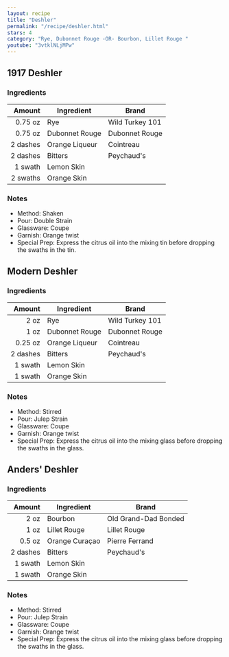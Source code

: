 ```yaml
---
layout: recipe
title: "Deshler"
permalink: "/recipe/deshler.html"
stars: 4
category: "Rye, Dubonnet Rouge -OR- Bourbon, Lillet Rouge "
youtube: "3vtklNLjMPw"
---
```


<div class="subrecipe" markdown="1">

## 1917 Deshler

### Ingredients

| Amount  | Ingredient               | Brand  |
| -------: | -------------- | --------------- |
|  0.75 oz | Rye            | Wild Turkey 101 |
|  0.75 oz | Dubonnet Rouge | Dubonnet Rouge  |
| 2 dashes | Orange Liqueur | Cointreau       |
| 2 dashes | Bitters        | Peychaud's      |
|  1 swath | Lemon Skin     |
| 2 swaths | Orange Skin    |

### Notes

- Method: Shaken
- Pour: Double Strain
- Glassware: Coupe
- Garnish: Orange twist
- Special Prep: Express the citrus oil into the mixing tin before dropping the swaths in the tin.

</div>
<div class="subrecipe" markdown="1">

## Modern Deshler

### Ingredients

|  Amount  | Ingredient               | Brand           |
| -------: | -------------- | --------------- |
|     2 oz | Rye            | Wild Turkey 101 |
|     1 oz | Dubonnet Rouge | Dubonnet Rouge  |
|  0.25 oz | Orange Liqueur | Cointreau       |
| 2 dashes | Bitters        | Peychaud's      |
|  1 swath | Lemon Skin     |
|  1 swath | Orange Skin    |

### Notes

- Method: Stirred
- Pour: Julep Strain
- Glassware: Coupe
- Garnish: Orange twist
- Special Prep: Express the citrus oil into the mixing glass before dropping the swaths in the glass.

</div>
<div class="subrecipe" markdown="1">

## Anders' Deshler

### Ingredients

| Amount  | Ingredient               | Brand          |
| -------: | -------------- | -------------------- |
|     2 oz | Bourbon        | Old Grand-Dad Bonded |
|     1 oz | Lillet Rouge   | Lillet Rouge         |
|   0.5 oz | Orange Curaçao | Pierre Ferrand       |
| 2 dashes | Bitters        | Peychaud's           |
|  1 swath | Lemon Skin     |
|  1 swath | Orange Skin    |

### Notes

- Method: Stirred
- Pour: Julep Strain
- Glassware: Coupe
- Garnish: Orange twist
- Special Prep: Express the citrus oil into the mixing glass before dropping the swaths in the glass.

</div>
